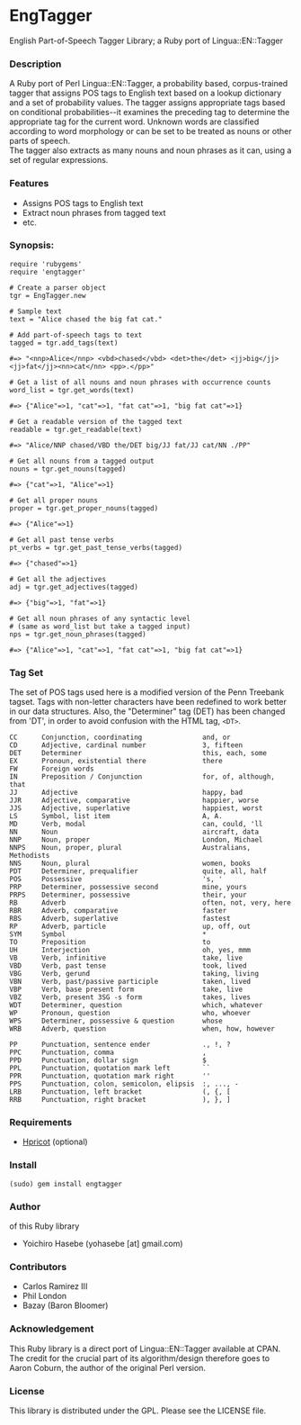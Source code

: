 # EngTagger

English Part-of-Speech Tagger Library; a Ruby port of Lingua::EN::Tagger

### Description

A Ruby port of Perl Lingua::EN::Tagger, a probability based, corpus-trained 
tagger that assigns POS tags to English text based on a lookup dictionary and 
a set of probability values. The tagger assigns appropriate tags based on 
conditional probabilities--it examines the preceding tag to determine the 
appropriate tag for the current word. Unknown words are classified according to 
word morphology or can be set to be treated as nouns or other parts of speech.  
The tagger also extracts as many nouns and noun phrases as it can, using a set 
of regular expressions.

### Features

* Assigns POS tags to English text
* Extract noun phrases from tagged text
* etc.

### Synopsis:

    require 'rubygems'
    require 'engtagger'

    # Create a parser object
    tgr = EngTagger.new

    # Sample text
    text = "Alice chased the big fat cat."

    # Add part-of-speech tags to text
    tagged = tgr.add_tags(text)

    #=> "<nnp>Alice</nnp> <vbd>chased</vbd> <det>the</det> <jj>big</jj> <jj>fat</jj><nn>cat</nn> <pp>.</pp>"
  
    # Get a list of all nouns and noun phrases with occurrence counts
    word_list = tgr.get_words(text)

    #=> {"Alice"=>1, "cat"=>1, "fat cat"=>1, "big fat cat"=>1}
  
    # Get a readable version of the tagged text
    readable = tgr.get_readable(text)
  
    #=> "Alice/NNP chased/VBD the/DET big/JJ fat/JJ cat/NN ./PP"

    # Get all nouns from a tagged output
    nouns = tgr.get_nouns(tagged)
  
    #=> {"cat"=>1, "Alice"=>1}

    # Get all proper nouns
    proper = tgr.get_proper_nouns(tagged)

    #=> {"Alice"=>1}

    # Get all past tense verbs
    pt_verbs = tgr.get_past_tense_verbs(tagged)

    #=> {"chased"=>1}

    # Get all the adjectives
    adj = tgr.get_adjectives(tagged)

    #=> {"big"=>1, "fat"=>1}

    # Get all noun phrases of any syntactic level
    # (same as word_list but take a tagged input)
    nps = tgr.get_noun_phrases(tagged)

    #=> {"Alice"=>1, "cat"=>1, "fat cat"=>1, "big fat cat"=>1}

### Tag Set

The set of POS tags used here is a modified version of the Penn Treebank tagset. Tags with non-letter characters have been redefined to work better in our data structures. Also, the "Determiner" tag (DET) has been changed from 'DT', in order to avoid confusion with the HTML tag, `<DT>`. 

    CC      Conjunction, coordinating               and, or
    CD      Adjective, cardinal number              3, fifteen
    DET     Determiner                              this, each, some
    EX      Pronoun, existential there              there
    FW      Foreign words           
    IN      Preposition / Conjunction               for, of, although, that
    JJ      Adjective                               happy, bad
    JJR     Adjective, comparative                  happier, worse
    JJS     Adjective, superlative                  happiest, worst
    LS      Symbol, list item                       A, A.
    MD      Verb, modal                             can, could, 'll
    NN      Noun                                    aircraft, data
    NNP     Noun, proper                            London, Michael
    NNPS    Noun, proper, plural                    Australians, Methodists
    NNS     Noun, plural                            women, books
    PDT     Determiner, prequalifier                quite, all, half
    POS     Possessive                              's, '
    PRP     Determiner, possessive second           mine, yours
    PRPS    Determiner, possessive                  their, your
    RB      Adverb                                  often, not, very, here
    RBR     Adverb, comparative                     faster
    RBS     Adverb, superlative                     fastest
    RP      Adverb, particle                        up, off, out
    SYM     Symbol                                  *
    TO      Preposition                             to
    UH      Interjection                            oh, yes, mmm
    VB      Verb, infinitive                        take, live
    VBD     Verb, past tense                        took, lived
    VBG     Verb, gerund                            taking, living
    VBN     Verb, past/passive participle           taken, lived
    VBP     Verb, base present form                 take, live
    VBZ     Verb, present 3SG -s form               takes, lives
    WDT     Determiner, question                    which, whatever
    WP      Pronoun, question                       who, whoever
    WPS     Determiner, possessive & question       whose
    WRB     Adverb, question                        when, how, however
  
    PP      Punctuation, sentence ender             ., !, ?
    PPC     Punctuation, comma                      ,
    PPD     Punctuation, dollar sign                $
    PPL     Punctuation, quotation mark left        ``
    PPR     Punctuation, quotation mark right       ''
    PPS     Punctuation, colon, semicolon, elipsis  :, ..., -
    LRB     Punctuation, left bracket               (, {, [
    RRB     Punctuation, right bracket              ), }, ]

### Requirements

* [Hpricot](http://code.whytheluckystiff.net/hpricot/) (optional)

### Install

    (sudo) gem install engtagger

### Author

of this Ruby library 

* Yoichiro Hasebe (yohasebe [at] gmail.com) 

### Contributors

* Carlos Ramirez III
* Phil London
* Bazay (Baron Bloomer)

### Acknowledgement

This Ruby library is a direct port of Lingua::EN::Tagger available at CPAN.
The credit for the crucial part of its algorithm/design therefore goes to 
Aaron Coburn, the author of the original Perl version.

### License

This library is distributed under the GPL.  Please see the LICENSE file.
